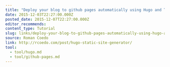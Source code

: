 ```yaml
---
title: "Deploy your blog to github pages automatically using Hugo and Travis"
date: 2015-12-03T22:27:00.000Z
posted_date: 2015-12-07T22:27:00.000Z
editor_recommends:
content_type: Tutorial
slug: links/deploy-your-blog-to-github-pages-automatically-using-hugo-and-travis
source: Roman Coedo
link: http://rcoedo.com/post/hugo-static-site-generator/
tool:
  - tool/hugo.md
  - tool/github-pages.md
---
```






